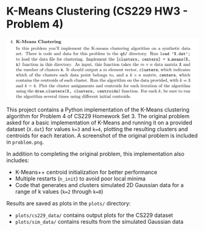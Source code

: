 # K-Means Clustering (CS229 HW3 - Problem 4)

![Problem Screenshot](problem.png)

This project contains a Python implementation of the K-Means clustering algorithm for Problem 4 of CS229 Homework Set 3. The original problem asked for a basic implementation of K-Means and running it on a provided dataset (`X.dat`) for values `k=3` and `k=4`, plotting the resulting clusters and centroids for each iteration. A screenshot of the original problem is included in `problem.png`.

In addition to completing the original problem, this implementation also includes:
- K-Means++ centroid initialization for better performance
- Multiple restarts (`n_init`) to avoid poor local minima
- Code that generates and clusters simulated 2D Gaussian data for a range of k values (`k=2` through `k=8`)

Results are saved as plots in the `plots/` directory:
- `plots/cs229_data/` contains output plots for the CS229 dataset
- `plots/sim_data/` contains results from the simulated Gaussian data